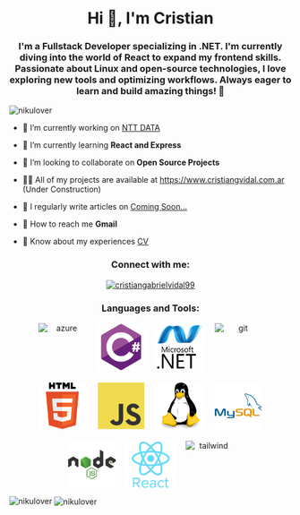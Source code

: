 <h1 align="center">Hi 👋, I'm Cristian</h1>
<h3 align="center">I'm a Fullstack Developer specializing in .NET. I'm currently diving into the world of React to expand my frontend skills. Passionate about Linux and open-source technologies, I love exploring new tools and optimizing workflows. Always eager to learn and build amazing things! 🚀</h3>

<p align="left"> <img src="https://komarev.com/ghpvc/?username=nikulover&label=Profile%20views&color=0e75b6&style=flat" alt="nikulover" /> </p>

- 🔭 I’m currently working on <a href="https://ar.nttdata.com/" target="_blank">NTT DATA</a>

- 🌱 I’m currently learning <strong>React and Express</strong>

- 👯 I’m looking to collaborate on <strong>Open Source Projects</strong>

- 👨‍💻 All of my projects are available at <a href="https://www.cristiangvidal.com.ar" target="_blank">https://www.cristiangvidal.com.ar (Under Construction)</a>

- 📝 I regularly write articles on <a href="Coming Soon..." target="_blank">Coming Soon...</a>

- 📧 How to reach me <strong><a href="mailto:cristiangvidal99@gmail.com"></a> Gmail</strong>

- 📄 Know about my experiences <a href="https://www.canva.com/design/DAFTz0M2tu4/lwR_LliIjgzmpSkIzikUPQ/view?utm_content=DAFTz0M2tu4&utm_campaign=designshare&utm_medium=link2&utm_source=uniquelinks&utlId=h7bbb029916" target="_blank">CV</a>

<h3 align="center">Connect with me:</h3>
<p align="center">
    <a href="https://linkedin.com/in/cristiangabrielvidal99" target="_blank">
        <img align="center" src="https://raw.githubusercontent.com/rahuldkjain/github-profile-readme-generator/master/src/images/icons/Social/linked-in-alt.svg" alt="cristiangabrielvidal99" height="40" width="50" />
    </a>
</p>

<h3 align="center">Languages and Tools:</h3>
<p align="center" style="display: flex; flex-wrap: wrap; justify-content: center; gap: 20px;">
    <img src="https://www.vectorlogo.zone/logos/microsoft_azure/microsoft_azure-icon.svg" alt="azure" width="85" height="85"/>
    <img src="https://raw.githubusercontent.com/devicons/devicon/master/icons/csharp/csharp-original.svg" alt="csharp" width="85" height="85"/>
    <img src="https://raw.githubusercontent.com/devicons/devicon/master/icons/dot-net/dot-net-original-wordmark.svg" alt="dotnet" width="85" height="85"/>
    <img src="https://www.vectorlogo.zone/logos/git-scm/git-scm-icon.svg" alt="git" width="85" height="85"/>
    <img src="https://raw.githubusercontent.com/devicons/devicon/master/icons/html5/html5-original-wordmark.svg" alt="html5" width="85" height="85"/>
    <img src="https://raw.githubusercontent.com/devicons/devicon/master/icons/javascript/javascript-original.svg" alt="javascript" width="85" height="85"/>
    <img src="https://raw.githubusercontent.com/devicons/devicon/master/icons/linux/linux-original.svg" alt="linux" width="85" height="85"/>
    <img src="https://raw.githubusercontent.com/devicons/devicon/master/icons/mysql/mysql-original-wordmark.svg" alt="mysql" width="85" height="85"/>
    <img src="https://raw.githubusercontent.com/devicons/devicon/master/icons/nodejs/nodejs-original-wordmark.svg" alt="nodejs" width="85" height="85"/>
    <img src="https://raw.githubusercontent.com/devicons/devicon/master/icons/react/react-original-wordmark.svg" alt="react" width="85" height="85"/>
    <img src="https://www.vectorlogo.zone/logos/tailwindcss/tailwindcss-icon.svg" alt="tailwind" width="85" height="85"/>
</p>

<p><img align="left" src="https://github-readme-stats.vercel.app/api/top-langs?username=nikulover&show_icons=true&locale=en&layout=compact" alt="nikulover" /></p>
<p>&nbsp;<img align="center" src="https://github-readme-stats.vercel.app/api?username=nikulover&show_icons=true&locale=en" alt="nikulover" /></p>
